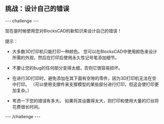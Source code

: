 ## 挑战：设计自己的错误

--- challenge ---

现在是时候使用您对BlocksCAD的新知识来设计自己的错误！

提示：

+ 大多数3D打印机只能打印一种颜色。 您可以在BlocksCAD中使用颜色来设计所需的外观，然后在打印后使用永久性记号笔添加细节。

+ 不要让您的bug的任何部分变得太细，否则它很容易损坏。

+ 在进行3D打印时，避免添加在其下面有空隙的零件，因为3D打印机无法在空中打印。 （可以使用支撑件来支撑模型的某些部分进行打印，但这会使打印更加复杂。）

+ 考虑一下您的错误有多大。 如果将其设置得太大，则打印和使用大量的灯丝将花费很长时间。

--- /challenge ---



 




  
